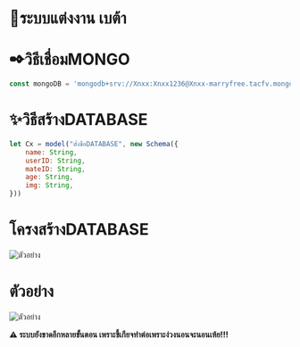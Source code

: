 # 💍__ระบบแต่งงาน เบต้า__


# ✒วิธีเชื่อมMONGO

```js
const mongoDB = 'mongodb+srv://Xnxx:Xnxx1236@Xnxx-marryfree.tacfv.mongodb.net/Xnxx/Marryfree';
```

# ✨วิธีสร้างDATABASE
```js
let Cx = model("ตั้งชื่อDATABASE", new Schema({ 
    name: String,
    userID: String,
    mateID: String,
    age: String,
    img: String,
}))
```

# โครงสร้างDATABASE
![ตัวอย่าง](https://cdn.discordapp.com/attachments/860086721618378752/892467574548353134/Screen_Shot_2564-09-29_at_00.47.23.png)

# ตัวอย่าง
![ตัวอย่าง](https://cdn.discordapp.com/attachments/890246493137674310/892465705381937182/unknown.png)

__⚠ ระบบยังขาดอีกหลายขั้นตอน เพราะขี้เกียจทำต่อเพราะง่วงนอนจะนอนเห้ย!!!__
